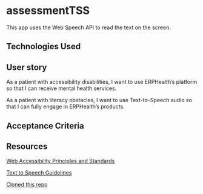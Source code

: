 # assessmentTSS

This app uses the Web Speech API to read the text on the screen.

## Technologies Used

## User story
As a patient with accessibility disabilities, I want to use ERPHealth’s platform so that I can receive mental health services.

As a patient with literacy obstacles, I want to use Text-to-Speech audio so that I can fully engage in ERPHealth’s products.

## Acceptance Criteria


## Resources 
[Web Accessibility Principles and Standards](https://www.w3.org/WAI/fundamentals/accessibility-principles/#compatible)

[Text to Speech Guidelines](https://www.w3.org/WAI/perspective-videos/speech/)

[Cloned this repo](https://github.com/mdn/web-speech-api/blob/master/speak-easy-synthesis/script.js)



